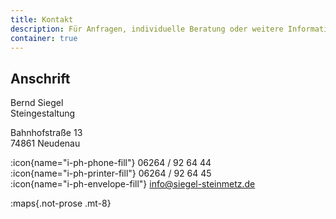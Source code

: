 ```yaml
---
title: Kontakt
description: Für Anfragen, individuelle Beratung oder weitere Informationen stehen wir Ihnen gerne zur Verfügung.
container: true
---
```


## Anschrift

Bernd Siegel\
Steingestaltung

Bahnhofstraße 13\
74861 Neudenau

:icon{name="i-ph-phone-fill"} 06264 / 92 64 44\
:icon{name="i-ph-printer-fill"} 06264 / 92 64 45\
:icon{name="i-ph-envelope-fill"} info@siegel-steinmetz.de

:maps{.not-prose .mt-8}
